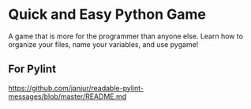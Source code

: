 # Quick and Easy Python Game
A game that is more for the programmer than anyone else. Learn how to organize your files, name your variables, and use pygame!

## For Pylint
https://github.com/janjur/readable-pylint-messages/blob/master/README.md